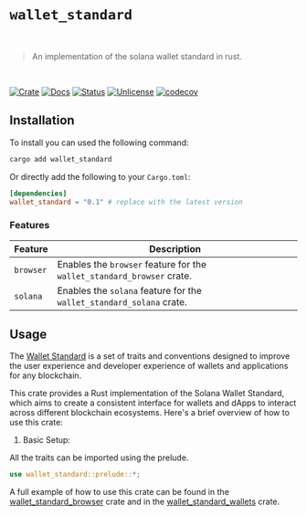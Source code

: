 # `wallet_standard`

<br />

> An implementation of the solana wallet standard in rust.

<br />

[![Crate][crate-image]][crate-link] [![Docs][docs-image]][docs-link] [![Status][ci-status-image]][ci-status-link] [![Unlicense][unlicense-image]][unlicense-link] [![codecov][codecov-image]][codecov-link]

## Installation

To install you can used the following command:

```bash
cargo add wallet_standard
```

Or directly add the following to your `Cargo.toml`:

```toml
[dependencies]
wallet_standard = "0.1" # replace with the latest version
```

### Features

| Feature   | Description                                                            |
| --------- | ---------------------------------------------------------------------- |
| `browser` | Enables the `browser` feature for the `wallet_standard_browser` crate. |
| `solana`  | Enables the `solana` feature for the `wallet_standard_solana` crate.   |

## Usage

The [Wallet Standard](https://github.com/wallet-standard/wallet-standard) is a set of traits and conventions designed to improve the user experience and developer experience of wallets and applications for any blockchain.

This crate provides a Rust implementation of the Solana Wallet Standard, which aims to create a consistent interface for wallets and dApps to interact across different blockchain ecosystems. Here's a brief overview of how to use this crate:

1. Basic Setup:

All the traits can be imported using the prelude.

```rust
use wallet_standard::prelude::*;
```

A full example of how to use this crate can be found in the [wallet_standard_browser](https://github.com/ifiokjr/wasm_solana/tree/main/crates/wallet_standard_browser) crate and in the [wallet_standard_wallets](https://github.com/ifiokjr/wasm_solana/tree/main/crates/wallet_standard_wallets) crate.

[crate-image]: https://img.shields.io/crates/v/wallet_standard.svg
[crate-link]: https://crates.io/crates/wallet_standard
[docs-image]: https://docs.rs/wallet_standard/badge.svg
[docs-link]: https://docs.rs/wallet_standard/
[ci-status-image]: https://github.com/ifiokjr/wasm_solana/workflows/ci/badge.svg
[ci-status-link]: https://github.com/ifiokjr/wasm_solana/actions?query=workflow:ci
[unlicense-image]: https://img.shields.io/badge/license-Unlicence-blue.svg
[unlicense-link]: https://opensource.org/license/unlicense
[codecov-image]: https://codecov.io/github/ifiokjr/wasm_solana/graph/badge.svg?token=87K799Q78I
[codecov-link]: https://codecov.io/github/ifiokjr/wasm_solana
